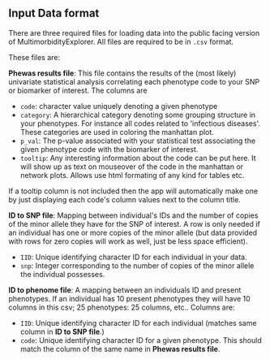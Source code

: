 ## Input Data format

There are three required files for loading data into the public facing version of MultimorbidityExplorer. All files are required to be in `.csv` format.

These files are: 

__Phewas results file__: This file contains the results of the (most likely) univariate statistical analysis correlating each phenotype code to your SNP or biomarker of interest. The columns are

- `code`: character value uniquely denoting a given phenotype
- `category`: A hierarchical category denoting some grouping structure in your phenotypes. For instance all codes related to 'infectious diseases'. These categories are used in coloring the manhattan plot.
- `p_val`: The p-value associated with your statistical test associating the given phenotype code with the biomarker of interest. 
- `tooltip`: Any interesting information about the code can be put here. It will show up as text on mouseover of the code in the manhattan or network plots. Allows use html formating of any kind for tables etc.

If a tooltip column is not included then the app will automatically make one by just displaying each code's column values next to the column title. 


__ID to SNP file__: Mapping between individual's IDs and the number of copies of the minor allele they have for the SNP of interest. A row is only needed if an individual has one or more copies of the minor allele (but data provided with rows for zero copies will work as well, just be less space efficient). 

- `IID`: Unique identifying character ID for each individual in your data. 
- `snp`: Integer corresponding to the number of copies of the minor allele the individual possesses. 


__ID to phenome file__: A mapping between an individuals ID and present phenotypes. If an individual has 10 present phenotypes they will have 10 columns in this csv; 25 phenotypes: 25 columns, etc.. Columns are: 

- `IID`: Unique identifying character ID for each individual (matches same column in __ID to SNP file__.)
- `code`: Unique identifying character ID for a given phenotype. This should match the column of the same name in __Phewas results file__.

